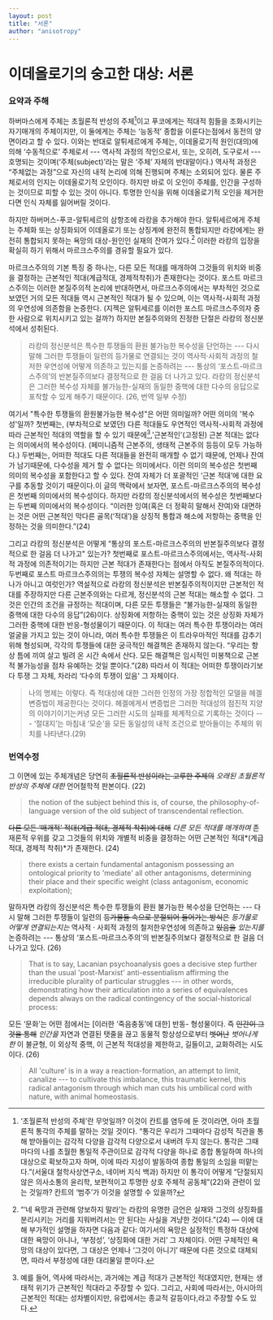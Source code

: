 ```yaml
---
layout: post
title: "서론"
author: "anisotropy"
---
```


# 이데올로기의 숭고한 대상: 서론

### 요약과 주해

하버마스에게 주체는 초월론적 반성의 주체[^trans]이고 푸코에게는 적대적 힘들을 조화시키는 자기매개의 주체이지만, 이 둘에게는 주체는 ‘능동적’ 종합을 이룬다는점에서 동전의 양면이라고 할 수 있다. 이와는 반대로 알튀세르에게 주체는, 이데올로기적 원인(대의)에 의해 ‘수동적으로’ 주체로서 --- 역사적 과정의 작인으로서, 또는, 오히려, 도구로서 --- 호명되는 것이며(‘주체(subject)’라는 말은 ‘주체’ 자체의 반대말이다.) 역사적 과정은 “주체없는 과정”으로 자신의 내적 논리에 의해 진행되며 주체는 소외되어 있다. 물론 주체로서의 인지는 이데올로기적 오인이다. 하지만 바로 이 오인이 주체를, 인간을 구성하는 것이므로 피할 수 있는 것이 아니다. 투명한 인식을 위해 이데올로기적 오인을 제거한다면 인식 자체를 잃어버릴 것이다.

하지만 하버머스-푸코-알튀세르의 삼항조에 라캉을 추가해야 한다. 알튀세르에게 주체는 주체화 또는 상징화되어 이데올로기 또는 상징계에 완전히 통합되지만 라캉에게는 완전히 통합되지 못하는 욕망의 대상-원인인 실재의 잔여가 있다.[^desire] 이러한 라캉의 입장을 확실히 하기 위해서 마르크스주의를 경유할 필요가 있다.

마르크스주의의 기본 특징 중 하나는, 다른 모든 적대를 매개하여 그것들의 위치와 비중을 결정하는 근본적인 적대(계급적대, 경제적착취)가 존재한다는 것이다. 포스트 마르크스주의는 이러한 본질주의적 논리에 반대하면서, 마르크스주의에서는 부차적인 것으로 보였던 거의 모든 적대들 역시 근본적인 적대가 될 수 있으며, 이는 역사적-사회적 과정의 우연성에 의존함을 논증한다. (지젝은 알튀세르를 이러한 포스트 마르크스주의자 중 한 사람으로 위치시키고 있는 걸까?) 하지만 본질주의와의 진정한 단절은 라캉의 정신분석에서 성취된다.

> 라캉의 정신분석은 특수한 투쟁들의 환원 불가능한 복수성을 단언하는 --- 다시 말해 그러한 투쟁들이 일련의 등가물로 연결되는 것이 역사적·사회적 과정의 철저한 우연성에 어떻게 의존하고 있는지를 논증하려는 --- 통상의 ‘포스트-마르크스주의’의 반본질주의보다 결정적으로 한 걸음 더 나가고 있다. 라캉의 정신분석은 그러한 복수성 자체를 불가능한-실재의 동일한 중핵에 대한 다수의 응답으로 포착할 수 있게 해주기 때문이다. (26, 번역 일부 수정)

여기서 "특수한 투쟁들의 환원불가능한 복수성"은 어떤 의미일까? 어떤 의미의 '복수성'일까? 첫번째는, (부차적으로 보였던) 다른 적대들도 우연적인 역사적-사회적 과정에 따라 근본적인 적대의 역할을 할 수 있기 때문에[^historical-social],'근본적인'(고정된) 근본 적대는 없다는 의미에서의 복수성이다. (페미니즘적 근본주의, 생태적 근본주의 등등이 모두 가능하다.) 두번째는, 어떠한 적대도 다른 적대들을 완전히 매개할 수 없기 때문에, 언제나 잔여가 남기때문에, 다수성을 제거 할 수 없다는 의미에서다. 이런 의미의 복수성은 첫번째 의미의 복수성을 포함한다고 할 수 있다. 잔여 자체가 더 포괄적인 ‘근본 적대’에 대한 요구를 추동할 것이기 때문이다.이 글의 맥락에서 보자면, 포스트-마르크스주의의 복수성은 첫번째 의미에서의 복수성이다. 하지만 라캉의 정신분석에서의 복수성은 첫번째보다는 두번째 의미에서의 복수성이다. “이러한 잉여(혹은 더 정확히 말해서 잔여)와 대면하는 것은 어떤 근본적인 막다른 골목(‘적대’)을 상징적 통합과 해소에 저항하는 중핵을 인정하는 것을 의미한다.”(24)

그리고 라캉의 정신분석은 어떻게 “통상의 포스트-마르크스주의의 반본질주의보다 결정적으로 한 걸음 더 나가고" 있는가? 첫번째로 포스트-마르크스주의에서는, 역사적-사회적 과정에 의존적이기는 하지만 근본 적대가 존재한다는 점에서 아직도 본질주의적이다. 두번째로 포스트 마르크스주의의는 투쟁의 복수성 자체는 설명할 수 없다. 왜 적대는 하나가 아니고 여럿인가? 역설적으로 라캉의 정신분석은 반본질주의적이지만 근본적인 적대를 주장하지만 다른 근본주의와는 다르게, 정신분석의 근본 적대는 해소할 수 없다. 그것은 인간의 조건을 규정하는 적대이며, 다른 모든 투쟁들은 “불가능한-실재의 동일한 중핵에 대한 다수의 응답”(26)이다. 상징화에 저항하는 중핵이 있는 것은 상징화 자체가 그러한 중핵에 대한 반응-형성물이기 때문이다. 이 적대는 여러 특수한 투쟁이라는 여러 얼굴을 가지고 있는 것이 아니라, 여러 특수한 투쟁들은 이 트라우마적인 적대를 감추기 위해 형성되며, 각각의 투쟁들에 대한 궁극적인 해결책은 존재하지 않는다. “우리는 항상 틈에 끼여 살고 빌려 온 시간 속에서 산다. 모든 해결책은 임시적인 미봉책으로 근본적 불가능성을 점차 유예하는 것일 뿐이다.”(28) 따라서 이 적대는 어떠한 투쟁이라기보다 투쟁 그 자체, 차라리 ‘다수의 투쟁이 있음' 그 자체이다.

> 나의 명제는 이렇다. 즉 적대성에 대한 그러한 인정의 가장 정합적인 모델을 헤겔 변증법이 제공한다는 것이다. 헤겔에게서 변증법은 그러한 적대성의 점진적 지양의 이야기이기는커녕 모든 그러한 시도의 실패를 체계적으로 기록하는 것이다 --- ‘절대지’는 마침내 ‘모순’을 모든 동일성의 내적 조건으로 받아들이는 주체의 위치를 나타낸다.(29)

### 번역수정

그 이면에 있는 주체개념은 당연히 ~~초월론적 반성이라는 고루한 주제의~~ *오래된 초월론적 반성의 주체에 대한* 언어철학적 판본이다. (22)

> the notion of the subject behind this is, of course, the philosophy-of-Ianguage version of the old subject of transcendental reflection.

~~다른 모든 ‘매개적’ 적대(계급 적대, 경제적 착취)에 대해~~ *다른 모든 적대를 매개하며* 존재론적 우위를 갖고 그것들의 위치와 개별적 비중을 결정하는 어떤 근본적인 적대*(계급 적대, 경제적 착취)*가 존재한다. (24)

> there exists a certain fundamental antagonism possessing an ontological priority to 'mediate' all other antagonisms, determining their place and their specific weight (class antagonism, economic exploitation);

말하자면 라캉의 정신분석은 특수한 투쟁들의 환원 불가능한 복수성을 단언하는 --- 다시 말해 그러한 투쟁들이 일련의 ~~등가물들  속으로 분절되어 들어가는 방식은~~ *등가물로 어떻게 연결되는지는* 역사적 · 사회적 과정의 철저한우연성에 의존하고 ~~있음을~~ *있는지를* 논증하려는 --- 통상의 ‘포스트-마르크스주의’의 반본질주의보다 결정적으로 한 걸음 더 나가고 있다. (26)

> That  is  to  say,  Lacanian  psychoanalysis  goes  a  decisive  step further  than  the  usual  'post-Marxist'  anti-essentialism  affirming  the irreducible  plurality  of  particular  struggles --- in  other  words,  demonstrating how  their  articulation  into  a  series  of  equivalences  depends  always  on  the radical  contingency  of  the  social-historical  process:

모든 ‘문화’는 어떤 점에서는 [이러한 ‘죽음충동’에 대한] 반동- 형성물이다. 즉 ~~인간이 그것을 통해~~ *인간을* 자연과 연결된 탯줄을 끊고 동물적 항상성으로부터 ~~벗어난~~ *벗어나게 한* 이 불균형, 이 외상적 중핵, 이 근본적 적대성을 제한하고, 길들이고, 교화하려는 시도이다. (26)

> All  'culture'  is  in  a  way  a  reaction-formation,  an  attempt  to  limit, canalize --- to  cultivate  this  imbalance,  this  traumatic  kernel,  this  radical antagonism through which  man cuts his umbilical cord with nature,  with animal  homeostasis.

[^trans]: ‘초월론적 반성의 주체’란 무엇일까? 이것이 칸트를 염두에 둔 것이라면, 아마 초월론적 통각의 주체를 말하는 것일 것이다. “통각은 우리가 그때마다 감성적 직관을 통해 받아들이는 감각적 다양을 감각적 다양으로서 내버려 두지 않는다. 통각은 그때마다의 나를 초월한 통일적 주관이므로 감각적 다양을 하나로 종합 통일하여 하나의 대상으로 확보하고자 하며, 이에 따라 지성이 발동하여 종합 통일의 소임을 떠맡는다.”(서울대 철학사상연구소, 네이버 지식 백과) 하지만 이 통각이 어떻게 “단절되지 않은 의사소통의 윤리학, 보편적이고 투명한 상호 주체적 공동체”(22)와 관련이 있는 것일까? 칸트의 ‘범주’가 이것을 설명할 수 있을까?

[^desire]: “‘네 욕망과 관련해 양보하지 말라’는 라캉의 유명한 금언은 실재와 그것의 상징화를 분리시키는 거리를 지워버려서는 안 된다는 사실을 겨냥한 것이다.”(24) — 이에 대해 부가적인 설명을 하자면 다음과 같다: 여기서의 욕망은 실정적인 특정하 대상에 대한 욕망이 아니나, ‘부정성’, ‘상징화에 대한 거리’ 그 자체이다. 어떤 구체적인 욕망의 대상이 있다면, 그 대상은 언제나 ‘그것이 아니기’ 때문에 다른 것으로 대체되면, 따라서 부정성에 대한 대리물일 뿐이다.

[^historical-social]: 예를 들어, 역사에 따라서는, 과거에는 계급 적대가 근본적인 적대였지만, 현재는 생태적 위기가 근본적인 적대라고 주장할 수 있다. 그리고, 사회에 따라서는, 아시아의 근본적인 적대는 성차별이지만, 유럽에서는 종교적 갈등이다,라고 주장할 수도 있다.
